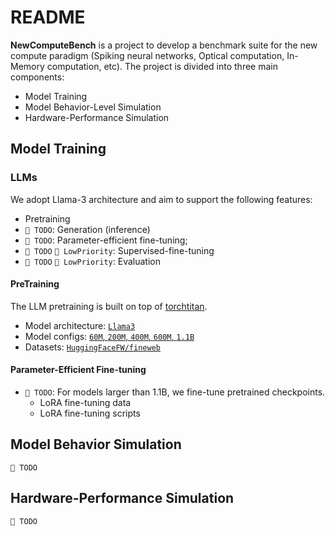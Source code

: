 # README

**NewComputeBench** is a project to develop a benchmark suite for the new compute paradigm (Spiking neural networks, Optical computation, In-Memory computation, etc). The project is divided into three main components:
- Model Training
- Model Behavior-Level Simulation
- Hardware-Performance Simulation

## Model Training

### LLMs

We adopt Llama-3 architecture and aim to support the following features:

- Pretraining
- `🚧 TODO`: Generation (inference)
- `🚧 TODO`: Parameter-efficient fine-tuning;
- `🚧 TODO` `🐌 LowPriority`: Supervised-fine-tuning
- `🚧 TODO` `🐌 LowPriority`: Evaluation

#### PreTraining

The LLM pretraining is built on top of [torchtitan](https://github.com/pytorch/torchtitan).

- Model architecture: [`Llama3`](/src/torchtitan/models/llama/model.py)
- Model configs: [`60M`, `200M`, `400M`, `600M`, `1.1B`](src/aixsim_models/llm/model_config.py)
- Datasets: [`HuggingFaceFW/fineweb`](/src/aixsim_models/llm/pretrain_data.py)


#### Parameter-Efficient Fine-tuning
- `🚧 TODO`: For models larger than 1.1B, we fine-tune pretrained checkpoints.
  - LoRA fine-tuning data
  - LoRA fine-tuning scripts

## Model Behavior Simulation

`🚧 TODO`

## Hardware-Performance Simulation

`🚧 TODO`